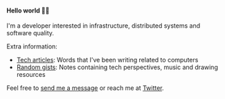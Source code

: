 #### Hello world :wave::mate:

I'm a developer interested in infrastructure, distributed systems and software quality.

Extra information:
- [Tech articles](https://medium.com/@gustavo_f): Words that I've been writing related to computers
- [Random gists](https://gist.github.com/gustavo-freitas): Notes containing tech perspectives, music and drawing resources

Feel free to [send me a message](mailto:gustavof@gmail.com) or reach me at [Twitter](https://twitter.com/gustavo_freitas).

